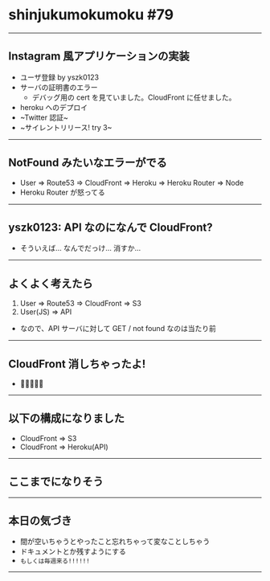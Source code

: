 # shinjukumokumoku #79

---

## Instagram 風アプリケーションの実装

- ユーザ登録 by yszk0123
- サーバの証明書のエラー
  - デバッグ用の cert を見ていました。CloudFront に任せました。
- heroku へのデプロイ
- ~Twitter 認証~
- ~サイレントリリース! try 3~

---

## NotFound みたいなエラーがでる

- User => Route53 => CloudFront => Heroku => Heroku Router => Node
- Heroku Router が怒ってる

---

## yszk0123: API なのになんで CloudFront?

- そういえば… なんでだっけ… 消すか…

---

## よくよく考えたら

1. User => Route53 => CloudFront => S3
2. User(JS) => API

- なので、API サーバに対して GET / not found なのは当たり前

---

## CloudFront 消しちゃったよ!

- 🤬🤬🤬🤬🤬

---

## 以下の構成になりました

- CloudFront => S3
- CloudFront => Heroku(API)

---

## ここまでになりそう

---

## 本日の気づき

- 間が空いちゃうとやったこと忘れちゃって変なことしちゃう
- ドキュメントとか残すようにする
- `もしくは毎週来る!!!!!!`

---
